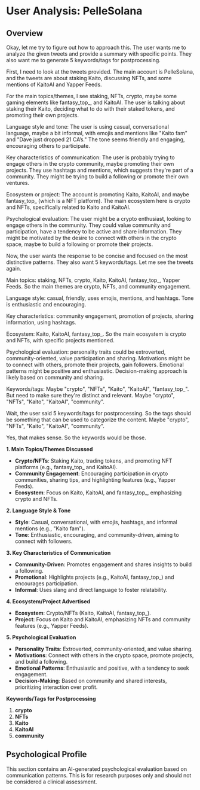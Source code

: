 # User Analysis: PelleSolana

## Overview

<think>
Okay, let me try to figure out how to approach this. The user wants me to analyze the given tweets and provide a summary with specific points. They also want me to generate 5 keywords/tags for postprocessing. 

First, I need to look at the tweets provided. The main account is PelleSolana, and the tweets are about staking Kaito, discussing NFTs, and some mentions of KaitoAI and Yapper Feeds. 

For the main topics/themes, I see staking, NFTs, crypto, maybe some gaming elements like fantasy_top_, and KaitoAI. The user is talking about staking their Kaito, deciding what to do with their staked tokens, and promoting their own projects. 

Language style and tone: The user is using casual, conversational language, maybe a bit informal, with emojis and mentions like "Kaito fam" and "Dave just dropped 21 CA’s." The tone seems friendly and engaging, encouraging others to participate.

Key characteristics of communication: The user is probably trying to engage others in the crypto community, maybe promoting their own projects. They use hashtags and mentions, which suggests they're part of a community. They might be trying to build a following or promote their own ventures.

Ecosystem or project: The account is promoting Kaito, KaitoAI, and maybe fantasy_top_ (which is a NFT platform). The main ecosystem here is crypto and NFTs, specifically related to Kaito and KaitoAI.

Psychological evaluation: The user might be a crypto enthusiast, looking to engage others in the community. They could value community and participation, have a tendency to be active and share information. They might be motivated by the desire to connect with others in the crypto space, maybe to build a following or promote their projects.

Now, the user wants the response to be concise and focused on the most distinctive patterns. They also want 5 keywords/tags. Let me see the tweets again.

Main topics: staking, NFTs, crypto, Kaito, KaitoAI, fantasy_top_, Yapper Feeds. So the main themes are crypto, NFTs, and community engagement.

Language style: casual, friendly, uses emojis, mentions, and hashtags. Tone is enthusiastic and encouraging.

Key characteristics: community engagement, promotion of projects, sharing information, using hashtags.

Ecosystem: Kaito, KaitoAI, fantasy_top_. So the main ecosystem is crypto and NFTs, with specific projects mentioned.

Psychological evaluation: personality traits could be extroverted, community-oriented, value participation and sharing. Motivations might be to connect with others, promote their projects, gain followers. Emotional patterns might be positive and enthusiastic. Decision-making approach is likely based on community and sharing.

Keywords/tags: Maybe "crypto", "NFTs", "Kaito", "KaitoAI", "fantasy_top_". But need to make sure they're distinct and relevant. Maybe "crypto", "NFTs", "Kaito", "KaitoAI", "community".

Wait, the user said 5 keywords/tags for postprocessing. So the tags should be something that can be used to categorize the content. Maybe "crypto", "NFTs", "Kaito", "KaitoAI", "community".

Yes, that makes sense. So the keywords would be those.
</think>

**1. Main Topics/Themes Discussed**  
- **Crypto/NFTs**: Staking Kaito, trading tokens, and promoting NFT platforms (e.g., fantasy_top_ and KaitoAI).  
- **Community Engagement**: Encouraging participation in crypto communities, sharing tips, and highlighting features (e.g., Yapper Feeds).  
- **Ecosystem**: Focus on Kaito, KaitoAI, and fantasy_top_, emphasizing crypto and NFTs.  

**2. Language Style & Tone**  
- **Style**: Casual, conversational, with emojis, hashtags, and informal mentions (e.g., "Kaito fam").  
- **Tone**: Enthusiastic, encouraging, and community-driven, aiming to connect with followers.  

**3. Key Characteristics of Communication**  
- **Community-Driven**: Promotes engagement and shares insights to build a following.  
- **Promotional**: Highlights projects (e.g., KaitoAI, fantasy_top_) and encourages participation.  
- **Informal**: Uses slang and direct language to foster relatability.  

**4. Ecosystem/Project Advertised**  
- **Ecosystem**: Crypto/NFTs (Kaito, KaitoAI, fantasy_top_).  
- **Project**: Focus on Kaito and KaitoAI, emphasizing NFTs and community features (e.g., Yapper Feeds).  

**5. Psychological Evaluation**  
- **Personality Traits**: Extroverted, community-oriented, and value sharing.  
- **Motivations**: Connect with others in the crypto space, promote projects, and build a following.  
- **Emotional Patterns**: Enthusiastic and positive, with a tendency to seek engagement.  
- **Decision-Making**: Based on community and shared interests, prioritizing interaction over profit.  

**Keywords/Tags for Postprocessing**  
1. **crypto**  
2. **NFTs**  
3. **Kaito**  
4. **KaitoAI**  
5. **community**

## Psychological Profile

This section contains an AI-generated psychological evaluation based on communication patterns. This is for research purposes only and should not be considered a clinical assessment.